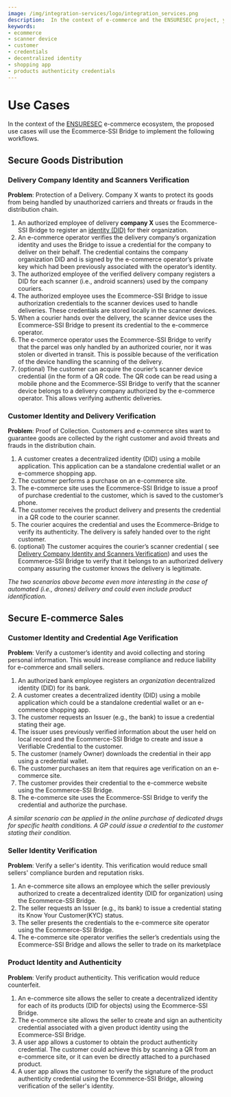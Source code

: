 ```yaml
---
image: /img/integration-services/logo/integration_services.png
description:  In the context of e-commerce and the ENSURESEC project, you can use the SSI-Bridge to verify identities for products, customer, sellers, and clients.   
keywords:
- ecommerce
- scanner device
- customer
- credentials
- decentralized identity
- shopping app
- products authenticity credentials
---
```

# Use Cases

In the context of the [ENSURESEC](https://www.ensuresec.eu/) e-commerce ecosystem, the proposed use cases will use the
Ecommerce-SSI Bridge to implement the following workflows.

## Secure Goods Distribution

### Delivery Company Identity and Scanners Verification

**Problem**: Protection of a Delivery. Company X wants to protect its goods from being handled by unauthorized carriers
and threats or frauds in the distribution chain.

1. An authorized employee of delivery **company X** uses the Ecommerce-SSI Bridge to register
   an [identity (DID)](https://wiki.iota.org/identity.rs/decentralized_identifiers/overview) for their organization.
2. An e-commerce operator verifies the delivery company’s organization identity and uses the Bridge to issue a
   credential for the company to deliver on their behalf. The credential contains the company organization DID and is
   signed by the e-commerce operator’s private key which had been previously associated with the operator’s identity.
3. The authorized employee of the verified delivery company registers a DID for each scanner (i.e., android scanners)
   used by the company couriers.
4. The authorized employee uses the Ecommerce-SSI Bridge to issue authorization credentials to the scanner devices used
   to handle deliveries. These credentials are stored locally in the scanner devices.
5. When a courier hands over the delivery, the scanner device uses the Ecommerce-SSI Bridge to present its credential to
   the e-commerce operator.
6. The e-commerce operator uses the Ecommerce-SSI Bridge to verify that the parcel was only handled by an authorized
   courier, nor it was stolen or diverted in transit. This is possible because of the verification of the device
   handling the scanning of the delivery.
7. (optional) The customer can acquire the courier’s scanner device credential (in the form of a QR code. The QR code
   can be read using a mobile phone and the Ecommerce-SSI Bridge to verify that the scanner device belongs to a delivery
   company authorized by the e-commerce operator. This allows verifying authentic deliveries.

### Customer Identity and Delivery Verification

**Problem**: Proof of Collection. Customers and e-commerce sites want to guarantee goods are collected by the right
customer and avoid threats and frauds in the distribution chain.

1. A customer creates a decentralized identity (DID) using a mobile application. This application can be a standalone
   credential wallet or an e-commerce shopping app.
2. The customer performs a purchase on an e-commerce site.
3. The e-commerce site uses the Ecommerce-SSI Bridge to issue a proof of purchase credential to the customer, which is
   saved to the customer’s phone.
4. The customer receives the product delivery and presents the credential in a QR code to the courier scanner.
5. The courier acquires the credential and uses the Ecommerce-Bridge to verify its authenticity. The delivery is safely
   handed over to the right customer.
6. (optional) The customer acquires the courier’s scanner credential (
   see [ Delivery Company Identity and Scanners Verification]( #delivery-company-identity-and-scanners-verification))
   and uses the Ecommerce-SSI Bridge to verify that it belongs to an authorized delivery company assuring the customer
   knows the delivery is legitimate.

_The two scenarios above become even more interesting in the case of automated (i.e., drones) delivery and could even
include product identification._

## Secure E-commerce Sales

### Customer Identity and Credential Age Verification

**Problem**: Verify a customer’s identity and avoid collecting and storing personal information. This would increase
compliance and reduce liability for e-commerce and small sellers.

1. An authorized bank employee registers an _organization_ decentralized identity (DID) for its bank.
2. A customer creates a decentralized identity (DID) using a mobile application which could be a standalone credential
   wallet or an e-commerce shopping app.
3. The customer requests an Issuer (e.g., the bank) to issue a credential stating their age.
4. The issuer uses previously verified information about the user held on local record and the Ecommerce-SSI Bridge to
   create and issue a Verifiable Credential to the customer.
5. The customer (namely Owner) downloads the credential in their app using a credential wallet.
6. The customer purchases an item that requires age verification on an e-commerce site.
7. The customer provides their credential to the e-commerce website using the Ecommerce-SSI Bridge.
8. The e-commerce site uses the Ecommerce-SSI Bridge to verify the credential and authorize the purchase.

_A similar scenario can be applied in the online purchase of dedicated drugs for specific health conditions. A GP could
issue a credential to the customer stating their condition._

### Seller Identity Verification

**Problem**: Verify a seller's identity. This verification would reduce small sellers' compliance burden and reputation
risks.

1. An e-commerce site allows an employee which the seller previously authorized to create a decentralized identity (DID
   for organization) using the Ecommerce-SSI Bridge.
2. The seller requests an Issuer (e.g., its bank) to issue a credential stating its Know Your Customer(KYC) status.
3. The seller presents the credentials to the e-commerce site operator using the Ecommerce-SSI Bridge.
4. The e-commerce site operator verifies the seller’s credentials using the Ecommerce-SSI Bridge and allows the seller
   to trade on its marketplace

### Product Identity and Authenticity

**Problem**: Verify product authenticity. This verification would reduce counterfeit.

1. An e-commerce site allows the seller to create a decentralized identity for each of its products (DID for objects)
   using the Ecommerce-SSI Bridge.
2. The e-commerce site allows the seller to create and sign an authenticity credential associated with a given product
   identity using the Ecommerce-SSI Bridge.
3. A user app allows a customer to obtain the product authenticity credential. The customer could achieve this by
   scanning a QR from an e-commerce site, or it can even be directly attached to a purchased product.
4. A user app allows the customer to verify the signature of the product authenticity credential using the Ecommerce-SSI
   Bridge, allowing verification of the seller's identity.

